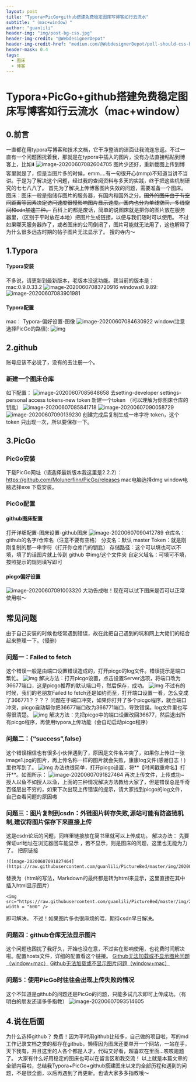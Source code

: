 ```yaml
---
layout: post
title: "Typora+PicGo+github搭建免费稳定图床写博客如行云流水"
subtitle: "（mac+window）"
author: "guanlili"
header-img: "img/post-bg-css.jpg"
header-img-credit: "@WebdesignerDepot"
header-img-credit-href: "medium.com/@WebdesignerDepot/poll-should-css-become-more-like-a-programming-language-c74eb26a4270"
header-mask: 0.4
tags:
  - 图床
  - 博客
---
```

# Typora+PicGo+github搭建免费稳定图床写博客如行云流水（mac+window）
## 0.前言
一直都在用typora写博客和技术文档，它干净整洁的洁面让我流连忘返。不过一直有一个问题困扰着我，那就是在typora中插入的图片，没有办法直接粘贴到博客上，比如⬇️
![image-20200607082604705](https://raw.githubusercontent.com/guanlili/PictureBed/master/img/20200607082604.png)
图片少还好，重新截图上传到博客里就是了，但是当图片多的时候，emm....有一句很开心(mmp)不知道当讲不当讲。于是为了解决这个问题，经过我的查阅资料与多天的实践，终于把这些机制研究的七七八八了。
首先为了解决上传博客图片失效的问题，需要准备一个图床。
图床：图床一般是指储存图片的服务器，有国内和国外之分。~~国外的图床由于有空间距离等因素决定访问速度很慢影响图片显示速度。国内也分为单线空间、多线空间和cdn加速三种。~~
百科上的都是废话，简单的说图床就是把你的图片放在服务器里，（区别于平时放在本地）把图片生成链接，以便与我们随时可以使用。
不过如果哪天服务器炸了，或者图床的公司倒闭了，图片可能就无法用了，这也解释了为什么很多远古时期的帖子图片无法显示了。
搜的寺内～
## 1.Typora
#### Typora安装
不多说，请更新到最新版本，老版本没这功能。我当前的版本是：mac:0.9.0.33.2
![image-20200607083720916](https://raw.githubusercontent.com/guanlili/PictureBed/master/img/20200607083720.png)
windows0.9.89:
![image-20200607083901981](https://raw.githubusercontent.com/guanlili/PictureBed/master/img/20200607083902.png)
#### Typora配置
mac：
Typora-偏好设置-图像
![image-20200607084630922](https://raw.githubusercontent.com/guanlili/PictureBed/master/img/20200607084646.png)
window(注意选择PicGo的路径):
![img](https://raw.githubusercontent.com/guanlili/PictureBed/master/img/20200607085022.png)
## 2.github
账号应该不必说了，没有的去注册一个。
### 新建一个图床仓库
如下配置：
![image-20200607085648658](https://raw.githubusercontent.com/guanlili/PictureBed/master/img/20200607085650.png)
去setting-developer settings-personal access tokens-new token 新建一个token （可以理解为你图床仓库的钥匙）
![image-20200607085841718](https://raw.githubusercontent.com/guanlili/PictureBed/master/img/20200607085841.png)
![image-20200607090058729](https://raw.githubusercontent.com/guanlili/PictureBed/master/img/20200607090058.png)
![image-20200607090139230](https://raw.githubusercontent.com/guanlili/PictureBed/master/img/20200607090139.png)
创建完成后复制生成一串字符 token，这个 token 只出现一次，所以要保存一下。
## 3.PicGo
### PicGo安装
下载PicGo网址（请选择最新版本我这里是2.2.2）：https://github.com/Molunerfinn/PicGo/releases
mac电脑选择dmg
window电脑选择exe
下载安装。
### PicGo配置
#### github图床配置
打开详细配置-图床设置-github图床
![image-20200607090412789](https://raw.githubusercontent.com/guanlili/PictureBed/master/img/20200607090412.png)
仓库名：github的名字/仓库名（注意不要有空格）
分支名：默认 master
Token：就是刚刚复制的那一串字符（打开你仓库门的钥匙）
存储路径：这个可以填也可以不填，填了的话图片就上传到 github 中img/这个文件夹
自定义域名：可填可不填，按照提示的规则填写即可
#### picgo偏好设置
![image-20200607091003320](https://raw.githubusercontent.com/guanlili/PictureBed/master/img/20200607091003.png)
大功告成啦！现在可以试下图床是否可以正常使用啦～
## 常见问题
由于自己安装的时候也经常遇到错误，故在此把自己遇到的坑和网上大佬们的结合起来整理一下。（侵删）
### 问题一：Failed to fetch
这个错误一般是由端口设置错误造成的，打开picgo的log文件。错误提示是端口繁忙。
![img](https://raw.githubusercontent.com/guanlili/PictureBed/master/img/20200607091305.png)
解决方法：打开picgo设置，点击设置Server选项，将端口改为36677端口，这是picgo推荐的默认端口号，然后保存，成功。
![img](https://raw.githubusercontent.com/guanlili/PictureBed/master/img/20200607091415.png)
不过有的时候，我们的老朋友Failed to fetch还是如约而至，打开端口设置一看，怎么变成了366771？？？？
问题在于端口冲突，如果你打开了多个picgo程序，就会端口冲突，picgo自动帮你把36677端口改为366771端口，导致错误。log文件里也写得很清楚。
![img](https://raw.githubusercontent.com/guanlili/PictureBed/master/img/20200607091648.png)
解决方法：先把picgo中的端口设置改回36677，然后退出所有picgo程序，再使用typora上传功能（会自动启动picgo程序）
### 问题二：{“success”,false}
这个错误相信也有很多小伙伴遇到了，原因是文件名冲突了，如果你上传过一张image1.jpg的图片，再上传名称一样的图片就会失败，康康log文件(感谢日志！)里也写到了。
![img](https://raw.githubusercontent.com/guanlili/PictureBed/master/img/20200607091733.png)
办法也很简单，打开picgo设置，将**【时间戳重命名】打开**。如图所示：
![image-20200607091827464](https://raw.githubusercontent.com/guanlili/PictureBed/master/img/20200607091827.png)
再次上传文件，上传成功~
授人以鱼不如授人以渔，上面的三种情况解决方法教给大家了，但是错误总是千奇百怪层出不穷的，如果下次出现上传错误的提示，请大家找到picgo的log文件，自己查看问题的原因嗷
### 问题三：图片复制到csdn：外链图片转存失败,源站可能有防盗链机制,建议将图片保存下来直接上传
这是csdn论坛的问题，同样里链接放在简书里就可以上传成功。
解决办法：
先要保证url地址在浏览器回车能显示 ，若不显示，则是图床的问题，这里也无能为力了。
把原链接
```
![image-20200607091827464](https://raw.githubusercontent.com/guanlili/PictureBed/master/img/20200607091827.png
```

替换为（html的写法，Markdown的最终都是转为html来显示，这里直接在其中插入html显示图片）

```
<img src="https://raw.githubusercontent.com/guanlili/PictureBed/master/img/20200607091827.png" width = "600" />
```
即可解决。
不过！如果图片多也很麻烦的喂，期待csdn早日解决。
### 问题四：github仓库无法显示图片
这个问题也困扰了我好久，开始也没在意，不过实在影响使用，也花费时间解决啦。配置hosts文件，详细的配置看这个链接。
[Github无法加载或不显示图片问题（window+mac）](https://blog.csdn.net/outman_1921/article/details/106595472)
[Github无法加载或不显示图片问题（window+mac）](https://www.jianshu.com/p/fba47c4c837d)
### 问题5：使用PicGo时往往会出现上传失败的情况
这个不知道是github的问题还是PicGo的问题，只能多试几次即可上传成功。（有明白的朋友还请多多指教）
![image-20200607093514605](https://raw.githubusercontent.com/guanlili/PictureBed/master/img/20200607093514.png)
## 4.说在后面
为什么选择github？
免费！因为平时用github比较多，自己做的项目啦，写的md工作记录文档之类的都存在github，懒得因为图床还要单开一个网站，一站在手，天下我有，并且这里的人各个都是人才，代码又好看，超喜欢在里面...咳咳跑题了。
大家有什么好用稳定的图床也可以在留言区和我交流！
以上就是本篇文章的全部内容啦，总结我Typora+PicGo+github搭建图床以来的全部历程和遇到的问题，不是很全面，以后再遇到了再更新。也请大家多多指教哦～